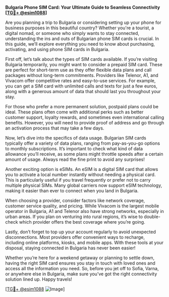 **Bulgaria Phone SIM Card: Your Ultimate Guide to Seamless Connectivity [[TG💪+ @esim1088](https://t.me/s/esim1088)]**

Are you planning a trip to Bulgaria or considering setting up your phone for business purposes in this beautiful country? Whether you're a tourist, a digital nomad, or someone who simply wants to stay connected, understanding the ins and outs of Bulgarian phone SIM cards is crucial. In this guide, we’ll explore everything you need to know about purchasing, activating, and using phone SIM cards in Bulgaria.

First off, let’s talk about the types of SIM cards available. If you’re visiting Bulgaria temporarily, you might want to consider a prepaid SIM card. These are perfect for short-term use as they offer flexible data plans and call packages without long-term commitments. Providers like Telenor, A1, and Vivacom offer competitive rates and easy-to-use services. For example, you can get a SIM card with unlimited calls and texts for just a few euros, along with a generous amount of data that should last you throughout your stay.

For those who prefer a more permanent solution, postpaid plans could be ideal. These plans often come with additional perks such as better customer support, loyalty rewards, and sometimes even international calling benefits. However, you will need to provide proof of address and go through an activation process that may take a few days.

Now, let’s dive into the specifics of data usage. Bulgarian SIM cards typically offer a variety of data plans, ranging from pay-as-you-go options to monthly subscriptions. It’s important to check what kind of data allowance you’ll receive, as some plans might throttle speeds after a certain amount of usage. Always read the fine print to avoid any surprises!

Another exciting option is eSIMs. An eSIM is a digital SIM card that allows you to activate a local number instantly without needing a physical card. This is particularly useful if you travel frequently or prefer not to carry multiple physical SIMs. Many global carriers now support eSIM technology, making it easier than ever to connect when you land in Bulgaria.

When choosing a provider, consider factors like network coverage, customer service quality, and pricing. While Vivacom is the largest mobile operator in Bulgaria, A1 and Telenor also have strong networks, especially in urban areas. If you plan on venturing into rural regions, it’s wise to double-check which provider offers the best coverage where you’re going.

Lastly, don’t forget to top up your account regularly to avoid unexpected disconnections. Most providers offer convenient ways to recharge, including online platforms, kiosks, and mobile apps. With these tools at your disposal, staying connected in Bulgaria has never been easier!

Whether you’re here for a weekend getaway or planning to settle down, having the right SIM card ensures you stay in touch with loved ones and access all the information you need. So, before you jet off to Sofia, Varna, or anywhere else in Bulgaria, make sure you’ve got the right connectivity solution lined up. Happy travels! 

[[TG💪+ @esim1088](https://t.me/s/esim1088) ![Image](https://i.postimg.cc/Y0z9fWf4/image.png)]